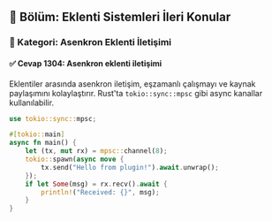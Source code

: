 ## 📘 Bölüm: Eklenti Sistemleri İleri Konular  
### 🔹 Kategori: Asenkron Eklenti İletişimi  
#### ✅ Cevap 1304: Asenkron eklenti iletişimi

Eklentiler arasında asenkron iletişim, eşzamanlı çalışmayı ve kaynak paylaşımını kolaylaştırır. Rust'ta `tokio::sync::mpsc` gibi async kanallar kullanılabilir.

```rust
use tokio::sync::mpsc;

#[tokio::main]
async fn main() {
    let (tx, mut rx) = mpsc::channel(8);
    tokio::spawn(async move {
        tx.send("Hello from plugin!").await.unwrap();
    });
    if let Some(msg) = rx.recv().await {
        println!("Received: {}", msg);
    }
}
```
